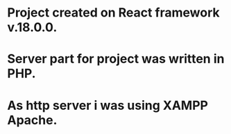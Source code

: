 # Project created on React framework v.18.0.0.

# Server part for project was written in PHP.

# As http server i was using XAMPP Apache.
